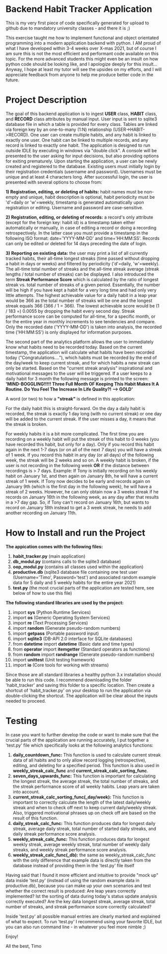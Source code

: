 # Backend Habit Tracker Application
This is my very first piece of code specifically generated for upload to github due to mandatory university classes - and there it is ;)

This exercise taught me how to implement functional and object orientated programming into a modern application backend with python. I AM proud of what I have developed within 3-4 weeks over X-mas 2021, but of course I am sure this is not the most efficient and performant code available on this topic. For the more advanced students this might even be an insult on how python code should be looking like, and I apologize deeply for this insult... Anyway, I hope at least my tutor will see the upsides on my efforts, and I will appreciate feedback from anyone to help me produce better code in the future.

# Project Description
The goal of this backend application is to ingest **USER** class, **HABIT** class, and **RECORD** class attributes by manual input. User input is sent to sqlite3 database file in which a table is provided for every class. Tables are linked via foreign key by an one-to-many (1:N) relationship (USER->HABIT->RECORD). One user can create multiple habits, and any habit is linked to exactly one user. One habit can be linked to multiple records, and any record is linked to exactly one habit. The application is designed to run outside IDLE by executing in windows via "double click". A console will be presented to the user asking for input decisions, but also providing options for exiting prematurely. Upon starting the application, a user can be newly created and registered to the database. Existing users must initially login by their registration credentials (username and password). Usernames must be unique and at least 4 characters long. After successful login, the user is presented with several options to choose from:

**1) Registration, editing, or deleting of habits:** habit names must be non-empty and unique, habit description is optional, habit periodicity must be 'd'=daily or 'w'=weekly, timestamp is generated automatically upon registration or editing. Username and password are case-sensitive.

**2) Registration, editing, or deleting of records:** a record's only attribute (except for the foreign key: habit id) is a timestamp taken either automatically or manually, in case of editing a record or doing a recording retrospectively. In the latter case you must provide a timestamp in the following ISO format: date='YYYY-MM-DD' and time='HH:MM:SS'. Records can only be edited or deleted for 14 days preceding the date of login.

**3) Reporting on existing data:** the user may print a list of all currently tracked habits, their all-time longest streaks (time passed without dropping a habit in days or weeks) and filtered by periodicity ('d'=daily, 'w'=weekly). The all-time total number of streaks and the all-time streak average (streak lengths / total number of streaks) can be displayed. I also introduced the term **Streak Performance Score** which is calculated by the ratio of longest streak vs. total number of streaks of a given period. Essentially, the number will be high if you have kept a habit for a very long time and had only very little attempts. The highest achievable value for a daily habit in a leap year would be 366 as the total number of streaks will be one and the longest streak equals 366 (366 / 1 = 366). The lowest achievable score would be (1 / 183 =) 0.0055 by dropping the habit every second day. Streak performance score can be computed for all-time, for a specific month, or for the entire year in monthly increments to see tendencies and compare. Only the recorded date ('YYYY-MM-DD') is taken into analysis, the recorded time ('HH:MM:SS') is only displayed for information purposes.

The second part of the analytics platform allows the user to immediately know what habits need to be recorded today. Based on the current timestamp, the application will calculate what habits have been recorded today ("Congratulations...."), which habits must be recorded by the end of the day/week to keep current streak, and for which habits a new streak can only be started. Based on the "current streak analysis" inspirational and motivational messages to the user will be triggered. If a user keeps to a daily habit for 3 month the following message is printed to the screen: **'MIND-BOGGLING!!!!! Three Full Month OF Keeping This Habit Makes It A Routine. Do You Feel The Increase In Life Quality?! --> GOLD'**

A word (or two) to how a **"streak"** is defined in this application:

For the daily habit this is straight-forward. On the day a daily habit is recorded, the streak is exactly 1 day long (with no current streak) or one day will be added to the current streak. If the user misses a day, it means that the streak is broken.

For weekly habits it is a bit more complicated. The first time you are recording on a weekly habit will put the streak of this habit to 0 weeks (you have recorded this habit, but only for a day). Only if you record this habit again in the next 1-7 days (or on all of the next 7 days) you will have a streak of 1 week. If you record this habit in any day (or all days) of the following week, the streak will be 2 weeks and so on. A weekly habit is broken, if the user is not recording in the following week **OR** if the distance between recordings is > 7 days. Example: If Tony is initially recording on his weekly habit on January 1st, and then again on January 8th, he will have a current streak of 1 week. If Tony now decides to be early and records again on January 9th (which is the first day in the following week), he will have a streak of 2 weeks. However, he can only obtain now a 3 weeks streak if he records on January 16th in the following week, as any day after that results in a >7 day gap. So, if Tony can't record on January 16th, but wants to record on January 18th instead to get a 3 week streak, he needs to add another recording on January 11th.

# How to Install and run the Project
**The appication comes with the following files:**
1. **habit_tracker.py** (main application)
2. **db_modul.py** (contains calls to the sqlite3 database)
3. **oop_modul.py** (contains all classes used within the application)
4. **productive.db** (sqlite3 database file containing one test user (Username='Timo', Password='test') and associated random example data for 5 daily and 5 weekly habits for the entire year 2021)
5. **test.py** (the most crucial parts of the application are tested here, see below of how to use this file)

**The following standard libraries are used by the project:**
1. import **sys** (Python Runtime Services)
2. import **os** (Generic Operating System Services)
3. import **re** (Text Processing Services)
4. import **random** (Generate pseudo-random numbers)
5. import **getpass** (Portable password input)
6. import **sqlite3** (DB-API 2.0 interface for SQLite databases)
7. from **datetime** import **datetime** (Basic date and time types)
8. from **operator** import **itemgetter** (Standard operators as functions)
9. from **random** import **randrange** (Generate pseudo-random numbers)
10. import **unittest** (Unit testing framework)
11. import **io** (Core tools for working with streams)

Since those are all standard libraries a healthy python 3.x installation should be able to run this code. I recommend downloading the folder 'habit_tracker' and saving this folder to a specific location. Then create a shortcut of 'habit_tracker.py' on your desktop to run the application via double-clicking the shortcut. The application will be clear about the inputs needed to proceed.

# Testing
In case you want to further develop the code or want to make sure that the crucial parts of the application are running accurately, I put together a 'test.py' file which specifically looks at the following analytics functions:

1. **daily_countdown_func:** This function is used to calculate current streak data of all habits and to only allow record logging (retrospective), editing, and deleting for a specified period. This function is also used in **weekly_streak_calc_func** and **current_streak_calc_sorting_func**.
2. **seven_days_upwards_func:** This function is important for calculating the longest streak, the average streak, the total number of streaks, and the streak performance score of all weekly habits. Leap years are taken into account.
3. **current_streak_calc_sorting_func(_day/week):** This function is important to correctly calculate the length of the latest daily/weekly streak and when to check off next to keep current daily/weekly streak. Also, triggered motivational phrases up on check off are based on the result of this function.
4. **daily_streak_calc_func:** This function produces data for longest daily streak, average daily streak, total number of started daily streaks, and daily streak performance score analysis.
5. **weekly_streak_calc_func:** This function produces data for longest weekly streak, average weekly streak, total number of weekly daily streaks, and weekly streak performance score analysis.
6. **weekly_streak_calc_func(_db):** the same as weekly_streak_calc_func with the only difference that example data is directly taken from the database instead of providing them in the 'test.py' file itself

Having said that I found it more efficient and intuitive to provide "mock up" data inside 'test.py' (instead of using the random example data in productive.db), because you can make up your own scenarios and test whether the correct result is produced: Are leap years correctly implemented? Ist the sorting of data during today's status update analysis correctly executed? Are the key data longest streak, average streak, total number of streaks, and streak performance score correctly calculated?

Inside 'test.py' all possible manual entries are clearly marked and explained of what to expect. To run 'test.py' I recommend using your favorite IDLE, but you can also run command line - in whatever you feel more nimble ;)


Enjoy!


All the best,
Timo
